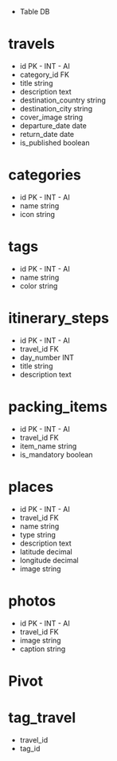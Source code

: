 * Table DB

# travels
- id PK - INT - AI
- category_id FK 
- title string
- description text
- destination_country string
- destination_city string
- cover_image string
- departure_date date
- return_date date
- is_published boolean	

# categories
- id PK - INT - AI
- name string
- icon string

# tags
- id PK - INT - AI
- name string
- color string

# itinerary_steps
- id PK - INT - AI
- travel_id FK
- day_number INT
- title string
- description text

# packing_items
- id PK - INT - AI
- travel_id FK
- item_name string
- is_mandatory boolean

# places
- id PK - INT - AI
- travel_id FK
- name string	
- type string
- description text	
- latitude decimal
- longitude	decimal	
- image	string

# photos
- id PK - INT - AI
- travel_id FK
- image string
- caption string


# Pivot

# tag_travel
- travel_id
- tag_id